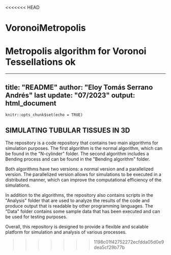 <<<<<<< HEAD
# VoronoiMetropolis
 Metropolis algorithm for Voronoi Tessellations
ok
=======
---
title: "README"
author: "Eloy Tomás Serrano Andrés"
last update: "07/2023"
output: html_document
---

```{r setup, include=FALSE}
knitr::opts_chunk$set(echo = TRUE)
```

## SIMULATING TUBULAR TISSUES IN 3D


The repository is a code repository that contains two main algorithms for simulation purposes. The first algorithm is the normal algorithm, which can be found in the "N-cylinder" folder. The second algorithm includes a Bending process and can be found in the "Bending algorithm" folder.

Both algorithms have two versions: a normal version and a parallelized version. The parallelized version allows for simulations to be executed in a distributed manner, which can improve the computational efficiency of the simulations.

In addition to the algorithms, the repository also contains scripts in the "Analysis" folder that are used to analyze the results of the code and produce output that is readable by other programming languages. The "Data" folder contains some sample data that has been executed and can be used for testing purposes.

Overall, this repository is designed to provide a flexible and scalable platform for simulation and analysis of various processes.
>>>>>>> 1198c01f42752272ecfdda05d0e9dea5cf29b77b
